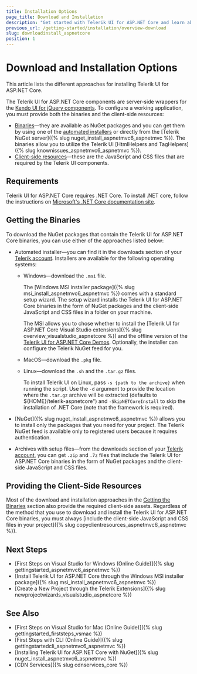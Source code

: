 ```yaml
---
title: Installation Options
page_title: Download and Installation
description: "Get started with Telerik UI for ASP.NET Core and learn about the available installation approaches."
previous_url: /getting-started/installation/overview-download
slug: downloadinstall_aspnetcore
position: 1
---
```


# Download and Installation Options

This article lists the different approaches for installing Telerik UI for ASP.NET Core.

The Telerik UI for ASP.NET Core components are server-side wrappers for the [Kendo UI for jQuery components](https://www.telerik.com/kendo-jquery-ui). To configure a working application, you must provide both the binaries and the client-side resources:

* [Binaries](#getting-the-binaries)&mdash;they are available as NuGet packages and you can get them by using one of the [automated installers](#getting-the-binaries) or directly from the [Telerik NuGet server]({% slug nuget_install_aspnetmvc6_aspnetmvc %}). The binaries allow you to utilize the Telerik UI [HtmlHelpers and TagHelpers]({% slug knownissues_aspnetmvc6_aspnetmvc %}).
* [Client-side resources](#providing-the-client-side-resources)&mdash;these are the JavaScript and CSS files that are required by the Telerik UI components.

## Requirements

Telerik UI for ASP.NET Core requires .NET Core. To install .NET core, follow the instructions on <a href="https://docs.microsoft.com/en-us/dotnet/core/windows-prerequisites" target="_blank">Microsoft's .NET Core documentation site</a>.

## Getting the Binaries

To download the NuGet packages that contain the Telerik UI for ASP.NET Core binaries, you can use either of the approaches listed below:

* Automated installer&mdash;you can find it in the downloads section of your [Telerik account](https://www.telerik.com/account). Installers are available for the following operating systems:

    * Windows&mdash;download the `.msi` file. 
    
        The [Windows MSI installer package]({% slug msi_install_aspnetmvc6_aspnetmvc %}) comes with a standard setup wizard. The setup wizard installs the Telerik UI for ASP.NET Core binaries in the form of NuGet packages and the client-side JavaScript and CSS files in a folder on your machine. 
        
        The MSI allows you to chose whether to install the [Telerik UI for ASP.NET Core Visual Studio extensions]({% slug overview_visualstudio_aspnetcore %}) and the offline version of the [Telerik UI for ASP.NET Core Demos](https://demos.telerik.com/aspnet-core). Optionally, the installer can configure the Telerik NuGet feed for you.

    * MacOS&mdash;download the `.pkg` file.

    * Linux&mdash;download the `.sh` and the `.tar.gz` files.
    
        To install Telerik UI on Linux, pass `-s {path to the archive}` when running the script. Use the `-d` argument to provide the location where the `.tar.gz` archive will be extracted (defaults to ${HOME}/telerik-aspnetcore") and `-SkipNETCoreInstall` to skip the installation of .NET Core (note that the framework is required).

* [NuGet]({% slug nuget_install_aspnetmvc6_aspnetmvc %}) allows you to install only the packages that you need for your project. The Telerik NuGet feed is available only to registered users because it requires authentication.

* Archives with setup files&mdash;from the downloads section of your [Telerik account](https://www.telerik.com/account), you can get `.zip` and `.7z` files that include the Telerik UI for ASP.NET Core binaries in the form of NuGet packages and the client-side JavaScript and CSS files.

## Providing the Client-Side Resources

Most of the download and installation approaches in the [Getting the Binaries](#getting-the-binaries) section also provide the required client-side assets. Regardless of the method that you use to download and install the Telerik UI for ASP.NET Core binaries, you must always [include the client-side JavaScript and CSS files in your project]({% slug copyclientresources_aspnetmvc6_aspnetmvc %}).

## Next Steps

* [First Steps on Visual Studio for Windows (Online Guide)]({% slug gettingstarted_aspnetmvc6_aspnetmvc %})
* [Install Telerik UI for ASP.NET Core through the Windows MSI installer package]({% slug msi_install_aspnetmvc6_aspnetmvc %})
* [Create a New Project through the Telerik Extensions]({% slug newprojectwizards_visualstudio_aspnetcore %})

## See Also

* [First Steps on Visual Studio for Mac (Online Guide)]({% slug gettingstarted_firststeps_vsmac %})
* [First Steps with CLI (Online Guide)]({% slug gettingstartedcli_aspnetmvc6_aspnetmvc %})
* [Installing Telerik UI for ASP.NET Core with NuGet]({% slug nuget_install_aspnetmvc6_aspnetmvc %})
* [CDN Services]({% slug cdnservices_core %})
